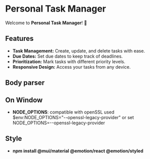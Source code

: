 # Personal Task Manager

Welcome to **Personal Task Manager**! 🎉

## Features

- **Task Management:** Create, update, and delete tasks with ease.
- **Due Dates:** Set due dates to keep track of deadlines.
- **Prioritization:** Mark tasks with different priority levels.
- **Responsive Design:** Access your tasks from any device.

## Body parser
## On Window

- **NODE_OPTIONS**: compatible with openSSL used $env:NODE_OPTIONS="--openssl-legacy-provider" or set NODE_OPTIONS=--openssl-legacy-provider

## Style

- **npm install @mui/material @emotion/react @emotion/styled**